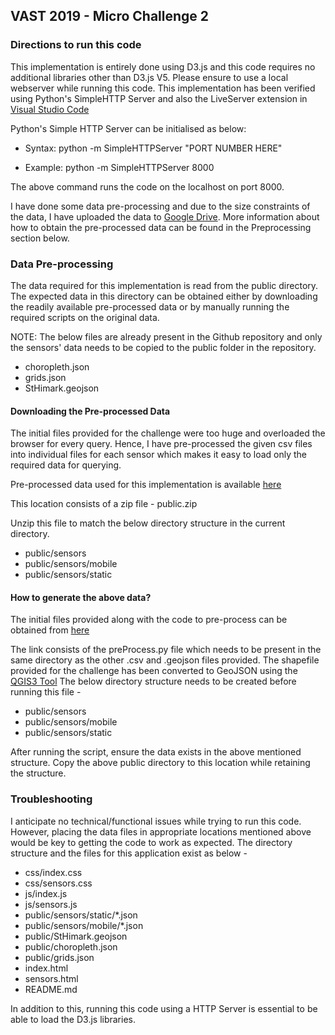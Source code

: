 ## VAST 2019 - Micro Challenge 2

### Directions to run this code

This implementation is entirely done using D3.js and this code requires no additional libraries other than D3.js V5. Please ensure to use a local webserver while running this code. This implementation has been verified using Python's SimpleHTTP Server and also the LiveServer extension in [Visual Studio Code](https://code.visualstudio.com/)

Python's Simple HTTP Server can be initialised as below:

* Syntax: python -m SimpleHTTPServer "PORT NUMBER HERE"

* Example: python -m SimpleHTTPServer 8000

The above command runs the code on the localhost on port 8000.

I have done some data pre-processing and due to the size constraints of the data, I have uploaded the data to [Google Drive](https://drive.google.com/drive/folders/13Df6JUbop4kghw2gerQTK3KRDXUQzRZf?usp=sharing). More information about how to obtain the pre-processed data can be found in the Preprocessing section below.

### Data Pre-processing

The data required for this implementation is read from the public directory. The expected data in this directory can be obtained either by downloading the readily available pre-processed data or by manually running the required scripts on the original data.

NOTE: The below files are already present in the Github repository and only the sensors' data needs to be copied to the public folder in the repository.

* choropleth.json
* grids.json
* StHimark.geojson

#### Downloading the Pre-processed Data

The initial files provided for the challenge were too huge and overloaded the browser for every query. Hence, I have pre-processed the given csv files into individual files for each sensor which makes it easy to load only the required data for querying.

Pre-processed data used for this implementation is available [here](https://drive.google.com/drive/folders/1RW-j_iAZugxEmHNTz2i9htkjWRraHdYD?usp=sharing)

This location consists of a zip file - public.zip

Unzip this file to match the below directory structure in the current directory.

* public/sensors
* public/sensors/mobile
* public/sensors/static

#### How to generate the above data?

The initial files provided along with the code to pre-process can be obtained from [here](https://drive.google.com/drive/folders/1f_zMptXmBYg7OjdPzB5EMJjS9G7eaRzM?usp=sharing) 

The link consists of the preProcess.py file which needs to be present in the same directory as the other .csv and .geojson files provided. The shapefile provided for the challenge has been converted to GeoJSON using the [QGIS3 Tool](https://qgis.org/en/site/) The below directory structure needs to be created before running this file -

* public/sensors
* public/sensors/mobile
* public/sensors/static

After running the script, ensure the data exists in the above mentioned structure. Copy the above public directory to this location while retaining the structure.

### Troubleshooting

I anticipate no technical/functional issues while trying to run this code. However, placing the data files in appropriate locations mentioned above would be key to getting the code to work as expected. The directory structure and the files for this application exist as below -

* css/index.css 
* css/sensors.css
* js/index.js
* js/sensors.js
* public/sensors/static/*.json
* public/sensors/mobile/*.json
* public/StHimark.geojson
* public/choropleth.json
* public/grids.json
* index.html
* sensors.html
* README.md

In addition to this, running this code using a HTTP Server is essential to be able to load the D3.js libraries.